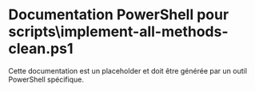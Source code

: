 # Documentation PowerShell pour scripts\implement-all-methods-clean.ps1

Cette documentation est un placeholder et doit être générée par un outil PowerShell spécifique.
